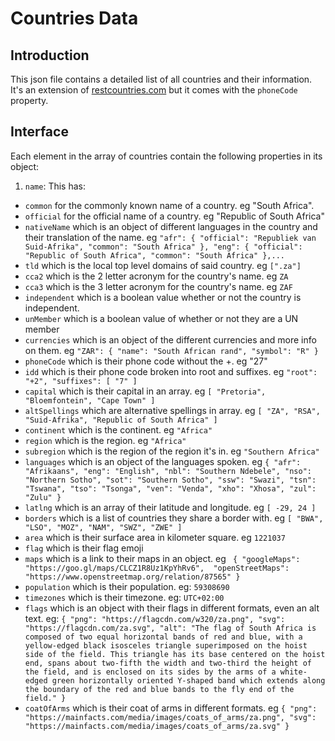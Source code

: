 # Countries Data

## Introduction

This json file contains a detailed list of all countries and their information. It's an extension of [restcountries.com]('https://restcountries.com') but it comes with the `phoneCode` property.

## Interface

Each element in the array of countries contain the following properties in its object:

1. `name`: This has:

-   `common` for the commonly known name of a country. eg "South Africa".
-   `official` for the official name of a country. eg "Republic of South Africa"
-   `nativeName` which is an object of different languages in the country and their translation of the name. eg `"afr": { "official": "Republiek van Suid-Afrika", "common": "South Africa" }, "eng": { "official": "Republic of South Africa", "common": "South Africa" },...`
-   `tld` which is the local top level domains of said country. eg `[".za"]`
-   `cca2` which is the 2 letter acronym for the country's name. eg `ZA`
-   `cca3` which is the 3 letter acronym for the country's name. eg `ZAF`
-   `independent` which is a boolean value whether or not the country is independent.
-   `unMember` which is a boolean value of whether or not they are a UN member
-   `currencies` which is an object of the different currencies and more info on them. eg `"ZAR": { "name": "South African rand", "symbol": "R" }`
-   `phoneCode` which is their phone code without the +. eg "27"
-   `idd` which is their phone code broken into root and suffixes. eg `"root": "+2", "suffixes": [ "7" ]`
-   `capital` which is their capital in an array. eg `[ "Pretoria", "Bloemfontein", "Cape Town" ]`
-   `altSpellings` which are alternative spellings in array. eg `[ "ZA", "RSA", "Suid-Afrika", "Republic of South Africa" ]`
-   `continent` which is the continent. eg `"Africa"`
-   `region` which is the region. eg `"Africa"`
-   `subregion` which is the region of the region it's in. eg `"Southern Africa"`
-   `languages` which is an object of the languages spoken. eg `{ "afr": "Afrikaans", "eng": "English", "nbl": "Southern Ndebele", "nso": "Northern Sotho", "sot": "Southern Sotho", "ssw": "Swazi", "tsn": "Tswana", "tso": "Tsonga", "ven": "Venda", "xho": "Xhosa", "zul": "Zulu" }`
-   `latlng` which is an array of their latitude and longitude. eg `[ -29, 24 ]`
-   `borders` which is a list of countries they share a border with. eg `[ "BWA", "LSO", "MOZ", "NAM", "SWZ", "ZWE" ]`
-   `area` which is their surface area in kilometer square. eg `1221037`
-   `flag` which is their flag emoji
-   `maps` which is a link to their maps in an object. eg ` { "googleMaps": "https://goo.gl/maps/CLCZ1R8Uz1KpYhRv6",  "openStreetMaps": "https://www.openstreetmap.org/relation/87565" }`
-   `population` which is their population. eg: `59308690`
-   `timezones` which is their timezone. eg: `UTC+02:00`
-   `flags` which is an object with their flags in different formats, even an alt text. eg: `{ "png": "https://flagcdn.com/w320/za.png", "svg": "https://flagcdn.com/za.svg", "alt": "The flag of South Africa is composed of two equal horizontal bands of red and blue, with a yellow-edged black isosceles triangle superimposed on the hoist side of the field. This triangle has its base centered on the hoist end, spans about two-fifth the width and two-third the height of the field, and is enclosed on its sides by the arms of a white-edged green horizontally oriented Y-shaped band which extends along the boundary of the red and blue bands to the fly end of the field." }`
-   `coatOfArms` which is their coat of arms in different formats. eg `{ "png": "https://mainfacts.com/media/images/coats_of_arms/za.png", "svg": "https://mainfacts.com/media/images/coats_of_arms/za.svg" }`
